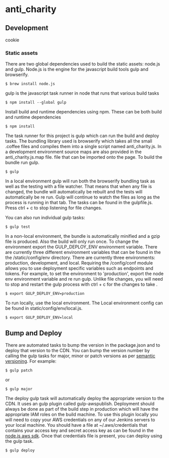 # anti_charity

## Development

cookie
### Static assets

There are two global dependencies used to build the static assets: node.js and gulp.
Node.js is the engine for the javascript build tools gulp and browserify.

    $ brew install node.js

gulp is the javascript task runner in node that runs that various build tasks

    $ npm install --global gulp

Install build and runtime dependencies using npm. These can be both build and runtime dependencies

    $ npm install

The task runner for this project is gulp which can run the build and deploy tasks.
The bundling library used is browserify which takes all the small .coffee files and compiles them into a single script
named anti_charity.js. In a development environment source maps are also provided in the  anti_charity.js.map file.
file that can be imported onto the page.
To build the bundle run gulp.

    $ gulp

In a local environment gulp will run both the browserify bundling task as well as the testing with a file watcher.
That means that when any file is changed, the bundle will automatically be rebuilt and the tests will automatically be re run.
Gulp will continue to watch the files as long as the process is running in that tab.
The tasks can be found in the gulpfile.js.
Press ctrl + c to stop listening for file changes.

You can also run individual gulp tasks:

    $ gulp test

In a non-local environment, the bundle is automatically minified and a gzip file is produced.
Also the build will only run once.
To change the environment export the GULP_DEPLOY_ENV environment variable. There are currently three different
environment variables that can be found in the the /static/config/env directory. There are currently three
environments: production, development, and local. Requiring the /config/conf
module allows you to use deployment specific variables such as endpoints and tokens.
For example, to set the environment to 'production', export the node env environment variable and re run gulp.
Unlike file changes, you will need to stop and restart the gulp process with ctrl + c for the changes to take .

    $ export GULP_DEPLOY_ENV=production

To run locally, use the local environment. The Local environment config can be found in static/config/env/local.js.

    $ export GULP_DEPLOY_ENV=local



## Bump and Deploy

There are automated tasks to bump the version in the package.json and to deploy that version to the CDN.
You can bump the version number by calling the gulp tasks for major, minor or patch versions as per [semantic versioning](http://semver.org).
For example:

    $ gulp patch

or

    $ gulp major

The deploy gulp task will automatically deploy the appropriate version to the CDN. It uses an gulp plugin called gulp-awspublish.
Deployment should always be done as part of the build step in production which will have the appropriate IAM roles on
the build machine. To use this plugin locally you will need to copy your AWS credentials on any of our Jenkins servers
to your local machine. You should have a file at ~/.aws/credentials that contains your access key and secret access key
as can be found in the [node.js aws sdk](http://docs.aws.amazon.com/AWSJavaScriptSDK/guide/node-configuring.html).
Once that credentials file is present, you can deploy using the gulp task.

    $ gulp deploy
